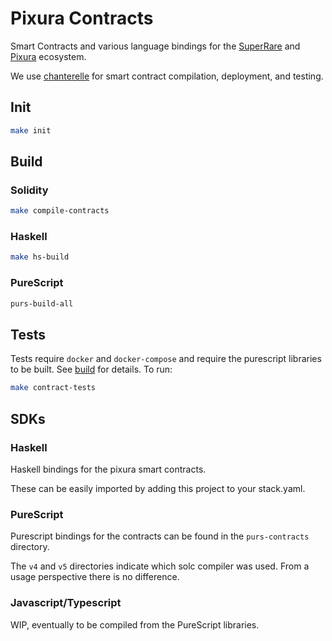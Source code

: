 # Pixura Contracts

Smart Contracts and various language bindings for the [SuperRare](https://superrare.co/activity) and [Pixura](http://platform.pixura.io/) ecosystem.

We use [chanterelle](https://docs.chntrl.io/en/latest/) for smart contract compilation, deployment, and testing. 

## Init

```bash
make init
```

## Build

### Solidity

```bash
make compile-contracts
```

### Haskell

```bash
make hs-build
```

### PureScript

```bash
purs-build-all
```

## Tests

Tests require `docker` and `docker-compose` and require the purescript libraries to be built. See [build](#build) for details. To run:

```bash
make contract-tests
``` 

## SDKs

### Haskell 

Haskell bindings for the pixura smart contracts.

These can be easily imported by adding this project to your stack.yaml.

### PureScript 

Purescript bindings for the contracts can be found in the `purs-contracts` directory.


The `v4` and `v5` directories indicate which solc compiler was used. From a usage perspective there is no difference.


### Javascript/Typescript

WIP, eventually to be compiled from the PureScript libraries.
